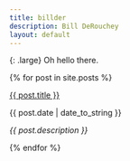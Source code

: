 ```yaml
---
title: billder
description: Bill DeRouchey
layout: default
---
```


{: .large}
Oh hello there.

{% for post in site.posts %}
  <div class="blog-item">
    <a class="post-link" href="{{ post.url }}">{{ post.title }}</a>
    <p class="meta">{{ post.date | date_to_string }}</p>
    <p class="meta"><i>{{ post.description }}</i></p>
  </div>
{% endfor %}




